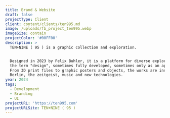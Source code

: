 ```yaml
---
title: Brand & Website
draft: false
projectType: Client
client: content/clients/ten995.md
image: /uploads/fb_project_ten995.webp
imageSize: contain
projectColor: '#00FF00'
description: >
  TEN+NINE ( 95 ) is a graphic collection and exploration.


  Designed in 2023 by Felix Buhler, it is a platform for diverse exploration of
  the term "design", sometimes fully developed, sometimes only as an approach.
  From 3D print files to graphic posters and objects, the works are inspired by
  Berlin, the zeitgeist, music and new technologies.
year: 2024
tags:
  - Development
  - Branding
  - UI
projectURL: 'https://ten995.com'
projectURLSite: TEN+NINE ( 95 )
---
```


